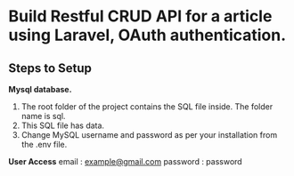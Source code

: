 # **Build Restful CRUD API for a article using Laravel, OAuth authentication.**

## **Steps to Setup**

**Mysql database.**
1. The root folder of the project contains the SQL file inside. The folder name is sql.
2. This SQL file has data.
3. Change MySQL username and password as per your installation from the .env file.

**User Access**
email : example@gmail.com
password : password

